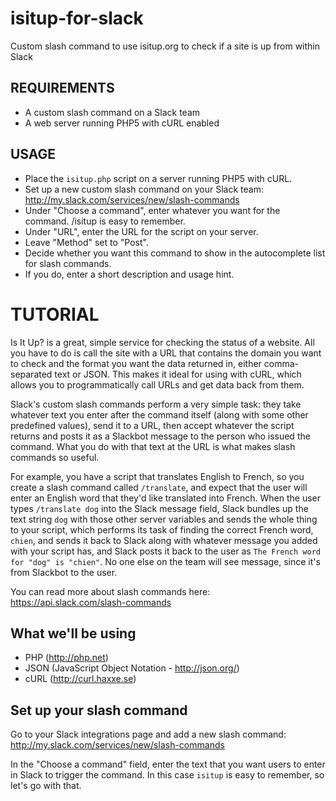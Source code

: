 # isitup-for-slack
Custom slash command to use isitup.org to check if a site is up from within Slack

## REQUIREMENTS

* A custom slash command on a Slack team
* A web server running PHP5 with cURL enabled

## USAGE

* Place the `isitup.php` script on a server running PHP5 with cURL.
* Set up a new custom slash command on your Slack team: http://my.slack.com/services/new/slash-commands
* Under "Choose a command", enter whatever you want for the command. /isitup is easy to remember.
* Under "URL", enter the URL for the script on your server.
* Leave "Method" set to "Post".
* Decide whether you want this command to show in the autocomplete list for slash commands.
* If you do, enter a short description and usage hint.

# TUTORIAL

Is It Up? is a great, simple service for checking the status of a website. All you have to do is call the site with a URL that contains the domain you want to check and the format you want the data returned in, either comma-separated text or JSON. This makes it ideal for using with cURL, which allows you to programmatically call URLs and get data back from them.

Slack's custom slash commands perform a very simple task: they take whatever text you enter after the command itself (along with some other predefined values), send it to a URL, then accept whatever the script returns and posts it as a Slackbot message to the person who issued the command. What you do with that text at the URL is what makes slash commands so useful. 

For example, you have a script that translates English to French, so you create a slash command called `/translate`, and expect that the user will enter an English word that they'd like translated into French. When the user types `/translate dog` into the Slack message field, Slack bundles up the text string `dog` with those other server variables and sends the whole thing to your script, which performs its task of finding the correct French word, `chien`, and sends it back to Slack along with whatever message you added with your script has, and Slack posts it back to the user as `The French word for "dog" is "chien"`. No one else on the team will see message, since it's from Slackbot to the user. 

You can read more about slash commands here: https://api.slack.com/slash-commands

## What we'll be using

* PHP (http://php.net)
* JSON (JavaScript Object Notation - http://json.org/)
* cURL (http://curl.haxxe.se)

## 

## Set up your slash command

Go to your Slack integrations page and add a new slash command: http://my.slack.com/services/new/slash-commands 

In the "Choose a command" field, enter the text that you want users to enter in Slack to trigger the command. In this case `isitup` is easy to remember, so let's go with that.


## 

